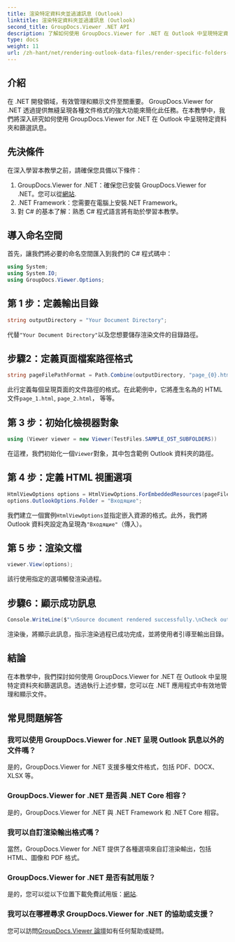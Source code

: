 ```yaml
---
title: 渲染特定資料夾並過濾訊息 (Outlook)
linktitle: 渲染特定資料夾並過濾訊息 (Outlook)
second_title: GroupDocs.Viewer .NET API
description: 了解如何使用 GroupDocs.Viewer for .NET 在 Outlook 中呈現特定資料夾和篩選訊息。簡化 .NET 應用程式中的文件管理。
type: docs
weight: 11
url: /zh-hant/net/rendering-outlook-data-files/render-specific-folders-and-filter-messages-outlook/
---
```

## 介紹
在 .NET 開發領域，有效管理和顯示文件至關重要。 GroupDocs.Viewer for .NET 透過提供無縫呈現各種文件格式的強大功能來簡化此任務。在本教學中，我們將深入研究如何使用 GroupDocs.Viewer for .NET 在 Outlook 中呈現特定資料夾和篩選訊息。
## 先決條件
在深入學習本教學之前，請確保您具備以下條件：
1.  GroupDocs.Viewer for .NET：確保您已安裝 GroupDocs.Viewer for .NET。您可以從[網站](https://releases.groupdocs.com/viewer/net/).
2. .NET Framework：您需要在電腦上安裝.NET Framework。
3. 對 C# 的基本了解：熟悉 C# 程式語言將有助於學習本教學。

## 導入命名空間
首先，讓我們將必要的命名空間匯入到我們的 C# 程式碼中：
```csharp
using System;
using System.IO;
using GroupDocs.Viewer.Options;
```

## 第 1 步：定義輸出目錄
```csharp
string outputDirectory = "Your Document Directory";
```
代替`"Your Document Directory"`以及您想要儲存渲染文件的目錄路徑。
## 步驟2：定義頁面檔案路徑格式
```csharp
string pageFilePathFormat = Path.Combine(outputDirectory, "page_{0}.html");
```
此行定義每個呈現頁面的文件路徑的格式。在此範例中，它將產生名為的 HTML 文件`page_1.html`, `page_2.html`， 等等。
## 第 3 步：初始化檢視器對象
```csharp
using (Viewer viewer = new Viewer(TestFiles.SAMPLE_OST_SUBFOLDERS))
```
在這裡，我們初始化一個`Viewer`對象，其中包含範例 Outlook 資料夾的路徑。
## 第 4 步：定義 HTML 視圖選項
```csharp
HtmlViewOptions options = HtmlViewOptions.ForEmbeddedResources(pageFilePathFormat);
options.OutlookOptions.Folder = "Входящие";
```
我們建立一個實例`HtmlViewOptions`並指定嵌入資源的格式。此外，我們將 Outlook 資料夾設定為呈現為`"Входящие"`（傳入）。
## 第 5 步：渲染文檔
```csharp
viewer.View(options);
```
該行使用指定的選項觸發渲染過程。
## 步驟6：顯示成功訊息
```csharp
Console.WriteLine($"\nSource document rendered successfully.\nCheck output in {outputDirectory}.");
```
渲染後，將顯示此訊息，指示渲染過程已成功完成，並將使用者引導至輸出目錄。

## 結論
在本教學中，我們探討如何使用 GroupDocs.Viewer for .NET 在 Outlook 中呈現特定資料夾和篩選訊息。透過執行上述步驟，您可以在 .NET 應用程式中有效地管理和顯示文件。
## 常見問題解答
### 我可以使用 GroupDocs.Viewer for .NET 呈現 Outlook 訊息以外的文件嗎？
是的，GroupDocs.Viewer for .NET 支援多種文件格式，包括 PDF、DOCX、XLSX 等。
### GroupDocs.Viewer for .NET 是否與 .NET Core 相容？
是的，GroupDocs.Viewer for .NET 與 .NET Framework 和 .NET Core 相容。
### 我可以自訂渲染輸出格式嗎？
當然，GroupDocs.Viewer for .NET 提供了各種選項來自訂渲染輸出，包括 HTML、圖像和 PDF 格式。
### GroupDocs.Viewer for .NET 是否有試用版？
是的，您可以從以下位置下載免費試用版：[網站](https://releases.groupdocs.com/).
### 我可以在哪裡尋求 GroupDocs.Viewer for .NET 的協助或支援？
您可以訪問[GroupDocs.Viewer 論壇](https://forum.groupdocs.com/c/viewer/9)如有任何幫助或疑問。
